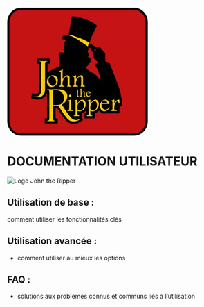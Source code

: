 ![Logo John the Ripper](Images/JtR.png)

# DOCUMENTATION UTILISATEUR

![Logo John the Ripper](JtR.png)

## Utilisation de base :
comment utiliser les fonctionnalités clés


## Utilisation avancée :
- comment utiliser au mieux les options


## FAQ :
- solutions aux problèmes connus et communs liés à l’utilisation
